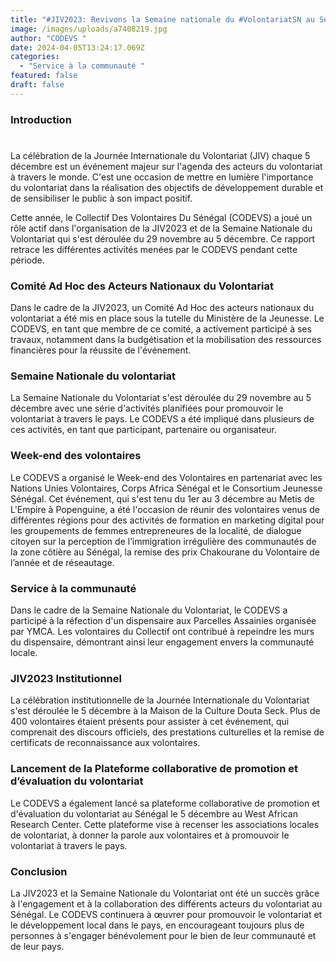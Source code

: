 ```yaml
---
title: "#JIV2023: Revivons la Semaine nationale du #VolontariatSN au Sénégal "
image: /images/uploads/a7408219.jpg
author: "CODEVS "
date: 2024-04-05T13:24:17.069Z
categories:
  - "Service à la communauté "
featured: false
draft: false
---
```


### Introduction
#

La célébration de la Journée Internationale du Volontariat (JIV) chaque 5 décembre est un événement majeur sur l'agenda des acteurs du volontariat à travers le monde. C'est une occasion de mettre en lumière l'importance du volontariat dans la réalisation des objectifs de développement durable et de sensibiliser le public à son impact positif.

Cette année, le Collectif Des Volontaires Du Sénégal (CODEVS) a joué un rôle actif dans l'organisation de la JIV2023 et de la Semaine Nationale du Volontariat qui s'est déroulée du 29 novembre au 5 décembre. Ce rapport retrace les différentes activités menées par le CODEVS pendant cette période.


### Comité Ad Hoc des Acteurs Nationaux du Volontariat 

Dans le cadre de la JIV2023, un Comité Ad Hoc des acteurs nationaux du volontariat a été mis en place sous la tutelle du Ministère de la Jeunesse. Le CODEVS, en tant que membre de ce comité, a activement participé à ses travaux, notamment dans la budgétisation et la mobilisation des ressources financières pour la réussite de l'événement.

### Semaine Nationale du volontariat

La Semaine Nationale du Volontariat s'est déroulée du 29 novembre au 5 décembre avec une série d'activités planifiées pour promouvoir le volontariat à travers le pays. Le CODEVS a été impliqué dans plusieurs de ces activités, en tant que participant, partenaire ou organisateur.

### Week-end des volontaires

Le CODEVS a organisé le Week-end des Volontaires en partenariat avec les Nations Unies Volontaires, Corps Africa Sénégal et le Consortium Jeunesse Sénégal. Cet événement, qui s'est tenu du 1er au 3 décembre au Metis de L'Empire à Popenguine, a été l'occasion de réunir des volontaires venus de différentes régions pour des activités de formation en marketing digital pour les groupements de femmes entrepreneures de la localité, de dialogue citoyen sur la perception de l’immigration irrégulière des communautés de la zone côtière au Sénégal, la remise des prix Chakourane du Volontaire de l’année et de réseautage.

### Service à la communauté

Dans le cadre de la Semaine Nationale du Volontariat, le CODEVS a participé à la réfection d'un dispensaire aux Parcelles Assainies organisée par YMCA. Les volontaires du Collectif ont contribué à repeindre les murs du dispensaire, démontrant ainsi leur engagement envers la communauté locale.

### JIV2023 Institutionnel

La célébration institutionnelle de la Journée Internationale du Volontariat s'est déroulée le 5 décembre à la Maison de la Culture Douta Seck. Plus de 400 volontaires étaient présents pour assister à cet événement, qui comprenait des discours officiels, des prestations culturelles et la remise de certificats de reconnaissance aux volontaires.

### Lancement de la Plateforme collaborative de promotion et d’évaluation du volontariat

Le CODEVS a également lancé sa plateforme collaborative de promotion et d'évaluation du volontariat au Sénégal le 5 décembre au West African Research Center. Cette plateforme vise à recenser les associations locales de volontariat, à donner la parole aux volontaires et à promouvoir le volontariat à travers le pays.

### Conclusion

La JIV2023 et la Semaine Nationale du Volontariat ont été un succès grâce à l'engagement et à la collaboration des différents acteurs du volontariat au Sénégal. Le CODEVS continuera à œuvrer pour promouvoir le volontariat et le développement local dans le pays, en encourageant toujours plus de personnes à s'engager bénévolement pour le bien de leur communauté et de leur pays.
